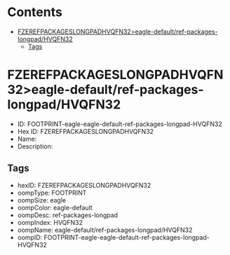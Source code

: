 



Contents
========

* [FZEREFPACKAGESLONGPADHVQFN32>eagle-default/ref-packages-longpad/HVQFN32](#fzerefpackageslongpadhvqfn32eagle-defaultref-packages-longpadhvqfn32)
	* [Tags](#tags)

# FZEREFPACKAGESLONGPADHVQFN32>eagle-default/ref-packages-longpad/HVQFN32

- ID: FOOTPRINT-eagle-eagle-default-ref-packages-longpad-HVQFN32
- Hex ID: FZEREFPACKAGESLONGPADHVQFN32
- Name: 
- Description: 

## Tags

- hexID: FZEREFPACKAGESLONGPADHVQFN32
- oompType: FOOTPRINT
- oompSize: eagle
- oompColor: eagle-default
- oompDesc: ref-packages-longpad
- oompIndex: HVQFN32
- oompName: eagle-default/ref-packages-longpad/HVQFN32
- oompID: FOOTPRINT-eagle-eagle-default-ref-packages-longpad-HVQFN32
